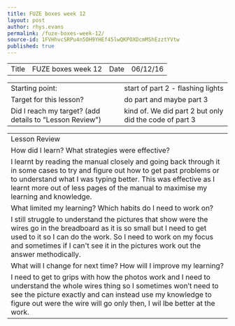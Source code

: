 ```yaml
---
title: FUZE boxes week 12
layout: post
author: rhys.evans
permalink: /fuze-boxes-week-12/
source-id: 1FVHhvcSRPu4n5OH9YHEf45lwQKPOXDcmMShEzztYVtw
published: true
---
```

<table>
  <tr>
    <td>Title</td>
    <td>FUZE boxes week 12</td>
    <td>Date</td>
    <td>06/12/16</td>
  </tr>
</table>


<table>
  <tr>
    <td>Starting point:</td>
    <td>start of part 2 - flashing lights</td>
  </tr>
  <tr>
    <td>Target for this lesson?</td>
    <td>do part and maybe part 3</td>
  </tr>
  <tr>
    <td>Did I reach my target? 
(add details to "Lesson Review")</td>
    <td> kind of. We did part 2 but only did the code of part 3</td>
  </tr>
</table>


<table>
  <tr>
    <td>Lesson Review</td>
  </tr>
  <tr>
    <td>How did I learn? What strategies were effective? </td>
  </tr>
  <tr>
    <td>I learnt by reading the manual closely and going back through it in some cases to try and figure out how to get past problems or to understand what I was typing better. This was effective as I learnt more out of less pages of the manual to maximise my learning and knowledge.</td>
  </tr>
  <tr>
    <td>What limited my learning? Which habits do I need to work on? </td>
  </tr>
  <tr>
    <td>I still struggle to understand the pictures that show were the wires go in the breadboard as it is so small but I need to get used to it so I can do the work. So I need to work on my focus and sometimes if I can't see it in the pictures work out the answer methodically.</td>
  </tr>
  <tr>
    <td>What will I change for next time? How will I improve my learning?</td>
  </tr>
  <tr>
    <td>I need to get to grips with how the photos work and I need to understand the whole wires thing so I sometimes won’t need to see the picture exactly and can instead use my knowledge to figure out were the wire will go only then, I wil lbe better at the work.</td>
  </tr>
</table>


